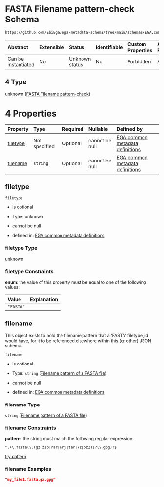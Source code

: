 # FASTA Filename pattern-check Schema

```txt
https://github.com/EbiEga/ega-metadata-schema/tree/main/schemas/EGA.common-definitions.json#/definitions/filename-filetype-pattern-check/anyOf/4
```



| Abstract            | Extensible | Status         | Identifiable | Custom Properties | Additional Properties | Access Restrictions | Defined In                                                                                           |
| :------------------ | :--------- | :------------- | :----------- | :---------------- | :-------------------- | :------------------ | :--------------------------------------------------------------------------------------------------- |
| Can be instantiated | No         | Unknown status | No           | Forbidden         | Allowed               | none                | [EGA.common-definitions.json\*](../../../schemas/EGA.common-definitions.json "open original schema") |

## 4 Type

unknown ([FASTA Filename pattern-check](ega-12-definitions-check-filetype-checks-based-on-its-filename-anyof-fasta-filename-pattern-check.md))

# 4 Properties

| Property              | Type          | Required | Nullable       | Defined by                                                                                                                                                                                                                                                                                                                         |
| :-------------------- | :------------ | :------- | :------------- | :--------------------------------------------------------------------------------------------------------------------------------------------------------------------------------------------------------------------------------------------------------------------------------------------------------------------------------- |
| [filetype](#filetype) | Not specified | Optional | cannot be null | [EGA common metadata definitions](ega-12-definitions-check-filetype-checks-based-on-its-filename-anyof-fasta-filename-pattern-check-properties-filetype.md "https://github.com/EbiEga/ega-metadata-schema/tree/main/schemas/EGA.common-definitions.json#/definitions/filename-filetype-pattern-check/anyOf/4/properties/filetype") |
| [filename](#filename) | `string`      | Optional | cannot be null | [EGA common metadata definitions](ega-12-definitions-filename-pattern-of-a-fasta-file.md "https://github.com/EbiEga/ega-metadata-schema/tree/main/schemas/EGA.common-definitions.json#/definitions/filename-filetype-pattern-check/anyOf/4/properties/filename")                                                                   |

## filetype



`filetype`

*   is optional

*   Type: unknown

*   cannot be null

*   defined in: [EGA common metadata definitions](ega-12-definitions-check-filetype-checks-based-on-its-filename-anyof-fasta-filename-pattern-check-properties-filetype.md "https://github.com/EbiEga/ega-metadata-schema/tree/main/schemas/EGA.common-definitions.json#/definitions/filename-filetype-pattern-check/anyOf/4/properties/filetype")

### filetype Type

unknown

### filetype Constraints

**enum**: the value of this property must be equal to one of the following values:

| Value     | Explanation |
| :-------- | :---------- |
| `"FASTA"` |             |

## filename

This object exists to hold the filename pattern that a 'FASTA' filetype\_id would have, for it to be referenced elsewhere within this (or other) JSON schema.

`filename`

*   is optional

*   Type: `string` ([Filename pattern of a FASTA file](ega-12-definitions-filename-pattern-of-a-fasta-file.md))

*   cannot be null

*   defined in: [EGA common metadata definitions](ega-12-definitions-filename-pattern-of-a-fasta-file.md "https://github.com/EbiEga/ega-metadata-schema/tree/main/schemas/EGA.common-definitions.json#/definitions/filename-filetype-pattern-check/anyOf/4/properties/filename")

### filename Type

`string` ([Filename pattern of a FASTA file](ega-12-definitions-filename-pattern-of-a-fasta-file.md))

### filename Constraints

**pattern**: the string must match the following regular expression:&#x20;

```regexp
^.+\.fasta(\.(gz|zip|rar|arj|tar|7z|bz2))?(\.gpg)?$
```

[try pattern](https://regexr.com/?expression=%5E.%2B%5C.fasta\(%5C.\(gz%7Czip%7Crar%7Carj%7Ctar%7C7z%7Cbz2\)\)%3F\(%5C.gpg\)%3F%24 "try regular expression with regexr.com")

### filename Examples

```json
"my_file1.fasta.gz.gpg"
```
